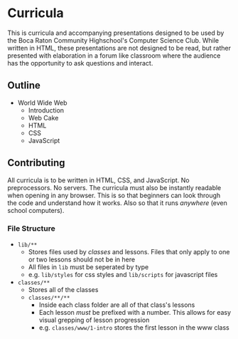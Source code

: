 # Curricula
This is curricula and accompanying presentations designed to be used by the Boca Raton Community Highschool's Computer Science Club. While written in HTML, these presentations are not designed to be read, but rather presented with elaboration in a forum like classroom where the audience has the opportunity to ask questions and interact.

## Outline
- World Wide Web
  - Introduction
  - Web Cake
  - HTML
  - CSS
  - JavaScript

## Contributing
All curricula is to be written in HTML, CSS, and JavaScript. No preprocessors. No servers. The curricula must also be instantly readable when opening in any browser. This is so that beginners can look through the code and understand how it works. Also so that it runs *anywhere* (even school computers).

### File Structure
- `lib/**`
  - Stores files used by *classes* and lessons. Files that only apply to one or two lessons should not be in here
  - All files in `lib` must be seperated by type
  - e.g. `lib/styles` for css styles and `lib/scripts` for javascript files
- `classes/**`
  - Stores all of the classes
  - `classes/**/**`
    - Inside each class folder are all of that class's lessons
    - Each lesson *must* be prefixed with a number. This allows for easy visual grepping of lesson progression
    - e.g. `classes/www/1-intro` stores the first lesson in the www class

